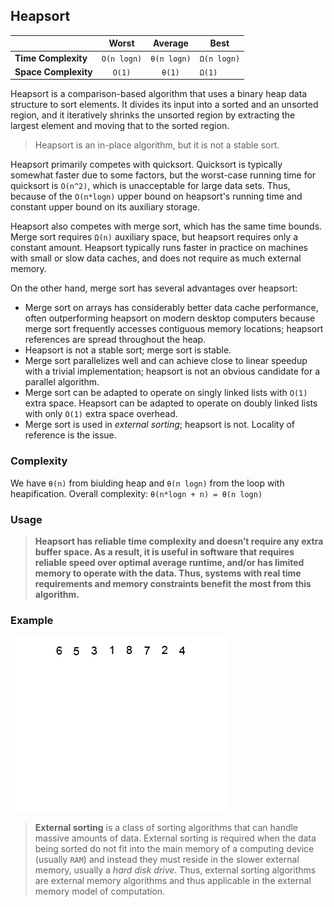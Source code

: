 ## Heapsort

|  | Worst | Average | Best |
|:--|:-:|:-:|---|
| __Time Complexity__ | `O(n logn)` | `θ(n logn)` | `Ω(n logn)` |
| __Space Complexity__ | `O(1)` | `θ(1)` | `Ω(1)` |

Heapsort is a comparison-based algorithm that uses a binary heap data structure to sort elements. It divides its input into a sorted and an unsorted region, and it iteratively shrinks the unsorted region by extracting the largest element and moving that to the sorted region.

>  Heapsort is an in-place algorithm, but it is not a stable sort.

Heapsort primarily competes with quicksort. Quicksort is typically somewhat faster due to some factors, but the worst-case running time for quicksort is `O(n^2)`, which is unacceptable for large data sets. Thus, because of the `O(n*logn)` upper bound on heapsort's running time and constant upper bound on its auxiliary storage.

Heapsort also competes with merge sort, which has the same time bounds. Merge sort requires `Ω(n)` auxiliary space, but heapsort requires only a constant amount. Heapsort typically runs faster in practice on machines with small or slow data caches, and does not require as much external memory.

On the other hand, merge sort has several advantages over heapsort:
* Merge sort on arrays has considerably better data cache performance, often outperforming heapsort on modern desktop computers because merge sort frequently accesses contiguous memory locations; heapsort references are spread throughout the heap.
* Heapsort is not a stable sort; merge sort is stable.
* Merge sort parallelizes well and can achieve close to linear speedup with a trivial implementation; heapsort is not an obvious candidate for a parallel algorithm.
* Merge sort can be adapted to operate on singly linked lists with `O(1)` extra space. Heapsort can be adapted to operate on doubly linked lists with only `O(1)` extra space overhead.
* Merge sort is used in _external sorting_; heapsort is not. Locality of reference is the issue.

### Complexity
We have `θ(n)` from biulding heap and `θ(n logn)` from the loop with heapification. Overall complexity: `θ(n*logn + n) = θ(n logn)`

### Usage

> __Heapsort has reliable time complexity and doesn’t require any extra buffer space. As a result, it is useful in software that requires reliable speed over optimal average runtime, and/or has limited memory to operate with the data. Thus, systems with real time requirements and memory constraints benefit the most from this algorithm.__

### Example

![heap-sort](./images/heap-sort.gif)

> __External sorting__ is a class of sorting algorithms that can handle massive amounts of data. External sorting is required when the data being sorted do not fit into the main memory of a computing device (usually `RAM`) and instead they must reside in the slower external memory, usually a _hard disk drive_. Thus, external sorting algorithms are external memory algorithms and thus applicable in the external memory model of computation.